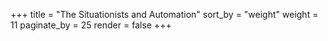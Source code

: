 +++
title = "The Situationists and Automation"
sort_by = "weight"
weight = 11
paginate_by = 25
render = false
+++
